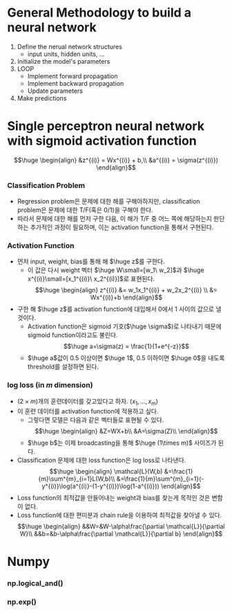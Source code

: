 # General Methodology to build a neural network
1. Define the nerual network structures
	- input units, hidden units, ... 
2. Initialize the model's parameters
3. LOOP
	- Implement forward propagation
	- Implement backward propagation
	- Update parameters
4. Make predictions
# Single perceptron neural network with sigmoid activation function
$$\huge
\begin{align}
&z^{(i)} = Wx^{(i)} + b,\\
&a^{(i)} = \sigma(z^{(i)})
\end{align}$$
### Classification Problem
- Regression problem은 문제에 대한 해를 구해야하지만, classification problem은 문제에 대한 T/F(혹은 0/1)을 구해야 한다.
- 따라서 문제에 대한 해를 먼저 구한 다음, 이 해가 T/F 중 어느 쪽에 해당하는지 판단하는 추가적인 과정이 필요하며, 이는 activation function을 통해서 구현된다.
### Activation Function
- 먼저 input, weight, bias를 통해 해 $\huge z$를 구한다.
	- 이 값은 다시 weight 벡터 $\huge W\small=[w_1\ w_2]$과 $\huge x^{(i)}\small=[x_1^{(i)}\ x_2^{(i)}]$로 표현된다.
$$\huge
\begin{align}
z^{(i)} &= w_1x_1^{(i)} + w_2x_2^{(i)} \\
        &= Wx^{(i)}+b
\end{align}$$
- 구한 해 $\huge z$를 activation function에 대입해서 0에서 1 사이의 값으로 낼 것이다.
	- Activation function은 sigmoid 기호($\huge \sigma$)로 나타내기 때문에 sigmoid function이라고도 불린다.
	$$\huge a=\sigma(z) = \frac{1}{1+e^{-z}}$$
	- $\huge a$값이 0.5 이상이면 $\huge 1$, 0.5 이하이면 $\huge 0$을 내도록 threshold를 설정하면 된다.
### log loss (in $m$ dimension)
- $(2 \times m)$개의 훈련데이터를 갖고있다고 하자. ($x_1, \dots, x_m$)
- 이 훈련 데이터를 activation function에 적용하고 싶다.
	- 그렇다면 모델은 다음과 같은 벡터들로 표현될 수 있다.
	$$\huge \begin{align}
&Z=WX+b\\
&A=\sigma(Z)\\
\end{align}$$
	- $\huge b$는 이제 broadcasting을 통해 $\huge (1\times m)$ 사이즈가 된다. 
- Classification 문제에 대한 loss function은 log loss로 나타낸다.
		$$\huge
	\begin{align}
	\mathcal{L}(W,b) &=\frac{1}{m}\sum^{m}_{i=1}L(W,b)\\
	&=\frac{1}{m}\sum^{m}_{i=1}(-y^{(i)}\log(a^{(i)}-(1-y^{(i)})\log(1-a^{(i)}))
	\end{align}$$
- Loss function의 최적값을 만들어내는 weight과 bias를 찾는게 목적인 것은 변함이 없다.
- Loss function에 대한 편미분과 chain rule을 이용하여 최적값을 찾아낼 수 있다.
$$\huge
\begin{align}
&&W=&W-\alpha\frac{\partial \mathcal{L}}{\partial W}\\
&&b=&b-\alpha\frac{\partial \mathcal{L}}{\partial b}
\end{align}$$
# Numpy
### np.logical_and()
### np.exp()